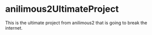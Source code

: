 # anilimous2UltimateProject

This is the ultimate project from anilimous2 that is going to break the internet.
